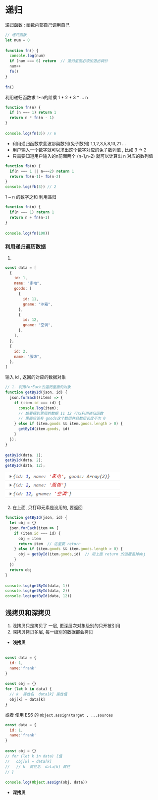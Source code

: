 # 递归
递归函数 : 函数内部自己调用自己

```js
// 递归函数
let num = 0

function fn() {
  console.log(num)
  if (num === 6) return  // 递归里面必须加退出调价
  num++
  fn()
}

fn()
```

利用递归函数求 1~n的阶乘 1 * 2 * 3 * ... n 

```js
function fn(n) {
  if (n === 1) return 1
  return n * fn(n - 1)
}

console.log(fn(3)) // 6
```

* 利用递归函数求斐波那契数列(兔子数列) 1,1,2,3,5,8,13,21 ...
* 用户输入一个数字就可以求出这个数字对应的兔子数列值 , 比如 3 -> 2
* 只需要知道用户输入的n前面两个 (n-1,n-2) 就可以计算出 n 对应的数列值
```js
function fb(n) {
  if(n === 1 || n===2) return 1
  return fb(n-1)+ fb(n-2)
}
console.log(fb(3)) // 2
```

1 ~ n 的数字之和 利用递归
```js
function fn(n) {
  if(n === 1) return 1
  return n + fn(n-1)
}

console.log(fn(100))
```

### 利用递归遍历数据
1. 
```js
const data = [
  {
    id: 1,
    name: "家电",
    goods: [
      {
        id: 11,
        gname: "冰箱",
      },
      {
        id: 12,
        gname: "空调",
      },
    ],
  },
  {
    id: 2,
    name: "服饰",
  },
]
```
输入 id , 返回的对应的数据对象
```js
// 1. 利用forEach去遍历里面的对象
function getById(json, id) {
  json.forEach((item) => {
    if (item.id === id) {
      console.log(item);
      // 想要得到里层的数据 11 12 可以利用递归函数
      // 里面应该有 goods这个数组并且数组长度不为 0
    } else if (item.goods && item.goods.length > 0) {
      getById(item.goods, id)
    }
  });
}

getById(data, 1);
getById(data, 2);
getById(data, 12);
```
![图片](../.vuepress/public/images/dg1.png)

2. 在上面, 只打印元素是没用的, 要返回
```js
function getById(json, id) {
  let obj = {}
  json.forEach(item => {
    if (item.id === id) {
      obj = item
      return item  // 这里要 return
    } else if (item.goods && item.goods.length > 0) { 
      obj = getById(item.goods,id)  // 用上面 return 的值覆盖掉obj
    }
  })
  return obj
}

console.log(getById(data, 1))
console.log(getById(data, 2))
console.log(getById(data, 12))
```

## 浅拷贝和深拷贝
1. 浅拷贝只是拷贝了 一层, 更深层次对象级别的只开被引用
2. 深拷贝拷贝多层, 每一级别的数据都会拷贝

* **浅拷贝** 
```js

const data = {
  id: 1,
  name:'frank'
} 

const obj = {}
for (let k in data) {
  // k  属性名  data[k] 属性值
  obj[k] = data[k]
}
```
或者 使用 ES6 的 `Object.assign(target , ...sources`
```js
const data = {
  id: 1,
  name:'frank'
} 

const obj = {}
// for (let k in data) {值
//   obj[k] = data[k]
//   // k  属性名  data[k] 属性
// }

console.log(Object.assign(obj, data))
```

* **深拷贝**

